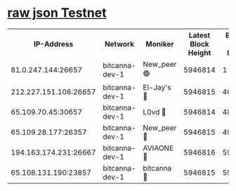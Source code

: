 [raw json Testnet](https://rpc-check.bcat.stavr.tech/bcat/rpc-bcat-result.json)
=


<table><tr><th>IP-Address</th><th>Network</th><th>Moniker</th><th>Latest Block Height</th><th>Earliest Block Height</th><th>Catching Up</th><th>Tx Index</th><th>Voting Power</th><th>Scan Time</th></tr><tr><td>81.0.247.144:26657</td><td>bitcanna-dev-1</td><td>New_peer 🟢</td><td>5946814</td><td>1</td><td>False</td><td>on</td><td>0</td><td>2024-01-12T18:12:39.990373689UTC</td></tr><tr><td>212.227.151.106:26657</td><td>bitcanna-dev-1</td><td>El-Jay's 🔴</td><td>5946815</td><td>4670391</td><td>False</td><td>on</td><td>2218164</td><td>2024-01-12T18:12:46.703478391UTC</td></tr><tr><td>65.109.70.45:30657</td><td>bitcanna-dev-1</td><td>L0vd 🔴</td><td>5946814</td><td>4828155</td><td>False</td><td>on</td><td>7920</td><td>2024-01-12T18:12:40.321883528UTC</td></tr><tr><td>65.109.28.177:26357</td><td>bitcanna-dev-1</td><td>New_peer 🔴</td><td>5946815</td><td>4952911</td><td>False</td><td>on</td><td>2237067</td><td>2024-01-12T18:12:47.004985399UTC</td></tr><tr><td>194.163.174.231:26667</td><td>bitcanna-dev-1</td><td>AVIAONE 🔴</td><td>5946816</td><td>5934001</td><td>False</td><td>on</td><td>1949865</td><td>2024-01-12T18:12:53.998758481UTC</td></tr><tr><td>65.108.131.190:23857</td><td>bitcanna-dev-1</td><td>bitcanna 🔴</td><td>5946815</td><td>5942815</td><td>False</td><td>off</td><td>82368</td><td>2024-01-12T18:12:47.461134059UTC</td></tr></table>